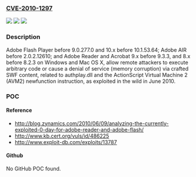 ### [CVE-2010-1297](https://cve.mitre.org/cgi-bin/cvename.cgi?name=CVE-2010-1297)
![](https://img.shields.io/static/v1?label=Product&message=n%2Fa&color=blue)
![](https://img.shields.io/static/v1?label=Version&message=n%2Fa&color=blue)
![](https://img.shields.io/static/v1?label=Vulnerability&message=n%2Fa&color=brighgreen)

### Description

Adobe Flash Player before 9.0.277.0 and 10.x before 10.1.53.64; Adobe AIR before 2.0.2.12610; and Adobe Reader and Acrobat 9.x before 9.3.3, and 8.x before 8.2.3 on Windows and Mac OS X, allow remote attackers to execute arbitrary code or cause a denial of service (memory corruption) via crafted SWF content, related to authplay.dll and the ActionScript Virtual Machine 2 (AVM2) newfunction instruction, as exploited in the wild in June 2010.

### POC

#### Reference
- http://blog.zynamics.com/2010/06/09/analyzing-the-currently-exploited-0-day-for-adobe-reader-and-adobe-flash/
- http://www.kb.cert.org/vuls/id/486225
- http://www.exploit-db.com/exploits/13787

#### Github
No GitHub POC found.

